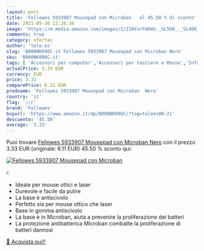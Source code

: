 ```yaml
---
layout: post
title: 'Fellowes 5933907 Mousepad con Microban   al 45.50 % di sconto'
date: 2021-05-30 12:26:36
image: 'https://m.media-amazon.com/images/I/21HYxrFmOmS._SL500_._SL400_.jpg'
comments: true
category: ofertas
author: 'tole.es'
slug: 'B000NK096C-it Fellowes 5933907 Mousepad con Microban Nero'
sku: 'B000NK096C-it'
tags: [ 'Accessori per computer','Accessori per tastiere e Mouse','Informatica','Tappetini per il Mouse','Tastiere, Mouse e periferiche di input','fellowes', ]
actualPrice: 3.33 EUR
currency: EUR
price: 3.33
comparePrice: 6.11 EUR
prodname: 'Fellowes 5933907 Mousepad con Microban  Nero'
country: 'it'
flag: '🇮🇹'
brand: 'Fellowes'
buyurl: 'https://www.amazon.it/dp/B000NK096C/?tag=tolees00-21'
descuento: '45.50'
average: '3.33'
---
```


Puoi trovare [Fellowes 5933907 Mousepad con Microban  Nero](https://www.amazon.it/dp/B000NK096C/?tag=tolees00-21) con il prezzo 3.33 EUR (originale: 6.11 EUR) 45.50 % sconto qui:

[![Fellowes 5933907 Mousepad con Microban  ](https://m.media-amazon.com/images/I/21HYxrFmOmS._SL500_._SL400_.jpg)](https://www.amazon.it/dp/B000NK096C/?tag=tolees00-21)

ℹ️:

- Ideale per mouse ottici e laser
- Durevole e facile da pulire
- La base è antiscivolo
- Perfetto sia per mouse ottico che laser
- Base in gomma antiscivolo
- La base è in Microban, aiuta a prevenire la proliferazione dei batteri
- La protezione antibatterica Microban combatte la proliferazione di batteri dannosi

[🛒 Acquista qui!!](https://www.amazon.it/dp/B000NK096C/?tag=tolees00-21)
